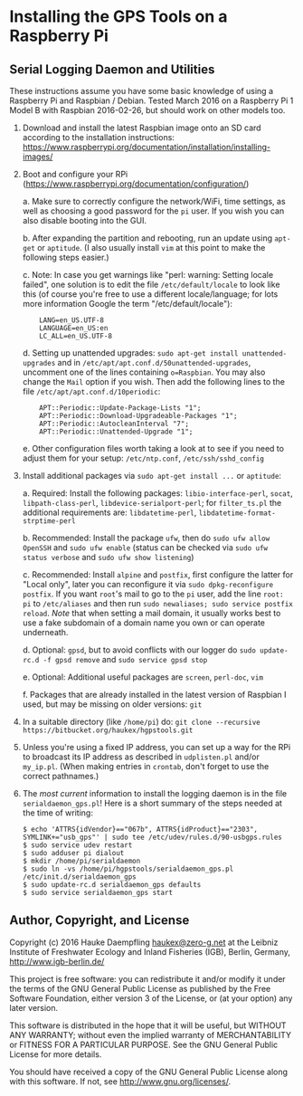 
Installing the GPS Tools on a Raspberry Pi
==========================================

Serial Logging Daemon and Utilities
-----------------------------------

These instructions assume you have some basic knowledge of using
a Raspberry Pi and Raspbian / Debian.
Tested March 2016 on a Raspberry Pi 1 Model B with Raspbian 2016-02-26,
but should work on other models too.

1.	Download and install the latest Raspbian image onto an SD card
	according to the installation instructions:
	<https://www.raspberrypi.org/documentation/installation/installing-images/>
	
2.	Boot and configure your RPi
	(<https://www.raspberrypi.org/documentation/configuration/>)
	
	a.	Make sure to correctly configure the network/WiFi, time settings,
		as well as choosing a good password for the `pi` user.
		If you wish you can also disable booting into the GUI.
		
	b.	After expanding the partition and rebooting,
		run an update using `apt-get` or `aptitude`.
		(I also usually install `vim` at this point
		to make the following steps easier.)
		
	c.	Note: In case you get warnings like "perl: warning: Setting locale failed",
		one solution is to edit the file `/etc/default/locale` to look like this
		(of course you're free to use a different locale/language; for lots
		more information Google the term "/etc/default/locale"):
		
			LANG=en_US.UTF-8
			LANGUAGE=en_US:en
			LC_ALL=en_US.UTF-8
		
	d.	Setting up unattended upgrades:
		`sudo apt-get install unattended-upgrades` and
		in `/etc/apt/apt.conf.d/50unattended-upgrades`,
		uncomment one of the lines containing `o=Raspbian`.
		You may also change the `Mail` option if you wish.
		Then add the following lines to the file
		`/etc/apt/apt.conf.d/10periodic`:
		
			APT::Periodic::Update-Package-Lists "1";
			APT::Periodic::Download-Upgradeable-Packages "1";
			APT::Periodic::AutocleanInterval "7";
			APT::Periodic::Unattended-Upgrade "1";
		
	e.	Other configuration files worth taking a look at to see if you need
		to adjust them for your setup: `/etc/ntp.conf`, `/etc/ssh/sshd_config`
	
3.	Install additional packages via `sudo apt-get install ...` or `aptitude`:
	
	a.	Required: Install the following packages: `libio-interface-perl`, `socat`,
		`libpath-class-perl`, `libdevice-serialport-perl`;
		for `filter_ts.pl` the additional requirements are:
		`libdatetime-perl`, `libdatetime-format-strptime-perl`
		
	b.	Recommended: Install the package `ufw`, then do `sudo ufw allow OpenSSH`
		and `sudo ufw enable` (status can be checked via
		`sudo ufw status verbose` and `sudo ufw show listening`)
		
	c.	Recommended: Install `alpine` and `postfix`, first configure the
		latter for "Local only", later you can reconfigure it via
		`sudo dpkg-reconfigure postfix`. If you want `root`'s mail to go to
		the `pi` user, add the line `root: pi` to `/etc/aliases` and then
		run `sudo newaliases; sudo service postfix reload`.
		*Note* that when setting a mail domain, it usually works best to use
		a fake subdomain of a domain name you own or can operate underneath.
		
	d.	Optional: `gpsd`, but to avoid conflicts with our logger do
		`sudo update-rc.d -f gpsd remove` and `sudo service gpsd stop`
		
	e.	Optional: Additional useful packages are `screen`, `perl-doc`, `vim`
	
	f.	Packages that are already installed in the latest version of Raspbian
		I used, but may be missing on older versions: `git`
	
3.	In a suitable directory (like `/home/pi`) do:
	`git clone --recursive https://bitbucket.org/haukex/hgpstools.git`
	
4.	Unless you're using a fixed IP address, you can set up a way for the RPi
	to broadcast its IP address as described in `udplisten.pl` and/or `my_ip.pl`.
	(When making entries in `crontab`, don't forget to use the correct pathnames.)
	
5.	The *most current* information to install the logging daemon is in the file
	`serialdaemon_gps.pl`! Here is a short summary of the steps needed at
	the time of writing:
	
		$ echo 'ATTRS{idVendor}=="067b", ATTRS{idProduct}=="2303", SYMLINK+="usb_gps"' | sudo tee /etc/udev/rules.d/90-usbgps.rules
		$ sudo service udev restart
		$ sudo adduser pi dialout
		$ mkdir /home/pi/serialdaemon
		$ sudo ln -vs /home/pi/hgpstools/serialdaemon_gps.pl /etc/init.d/serialdaemon_gps
		$ sudo update-rc.d serialdaemon_gps defaults
		$ sudo service serialdaemon_gps start


Author, Copyright, and License
------------------------------

Copyright (c) 2016 Hauke Daempfling <haukex@zero-g.net>
at the Leibniz Institute of Freshwater Ecology and Inland Fisheries (IGB),
Berlin, Germany, <http://www.igb-berlin.de/>

This project is free software: you can redistribute it and/or modify
it under the terms of the GNU General Public License as published by
the Free Software Foundation, either version 3 of the License, or
(at your option) any later version.

This software is distributed in the hope that it will be useful,
but WITHOUT ANY WARRANTY; without even the implied warranty of
MERCHANTABILITY or FITNESS FOR A PARTICULAR PURPOSE. See the
GNU General Public License for more details.

You should have received a copy of the GNU General Public License
along with this software. If not, see <http://www.gnu.org/licenses/>.
